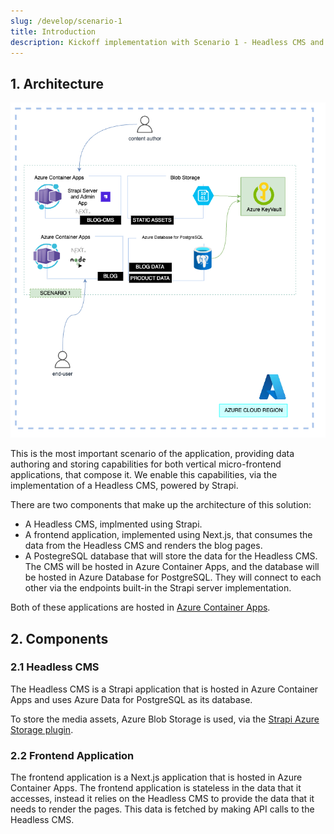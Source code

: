 ```yaml
---
slug: /develop/scenario-1
title: Introduction
description: Kickoff implementation with Scenario 1 - Headless CMS and Blog App
---
```


## 1. Architecture

![Scenario Architecture Diagram](./../../../static/docs/png/contoso-scenario-1.png)

This is the most important scenario of the application, providing data authoring and storing capabilities for both vertical micro-frontend applications, that compose it. We enable this capabilities, via the implementation of a Headless CMS, powered by Strapi.

There are two components that make up the architecture of this solution:

- A Headless CMS, implmented using Strapi.
- A frontend application, implemented using Next.js, that consumes the data from the Headless CMS and renders the blog pages.
- A PostegreSQL database that will store the data for the Headless CMS. The CMS will be hosted in Azure Container Apps, and the database will be hosted in Azure Database for PostgreSQL. They will connect to each other via the endpoints built-in the Strapi server implementation.

Both of these applications are hosted in [Azure Container Apps](https://learn.microsoft.com/azure/container-apps/overview).

## 2. Components

### 2.1 Headless CMS

The Headless CMS is a Strapi application that is hosted in Azure Container Apps and uses Azure Data for PostgreSQL as its database.

To store the media assets, Azure Blob Storage is used, via the [Strapi Azure Storage plugin](https://github.com/jakeFeldman/strapi-provider-upload-azure-storage).

### 2.2 Frontend Application

The frontend application is a Next.js application that is hosted in Azure Container Apps. The frontend application is stateless in the data that it accesses, instead it relies on the Headless CMS to provide the data that it needs to render the pages. This data is fetched by making API calls to the Headless CMS.
